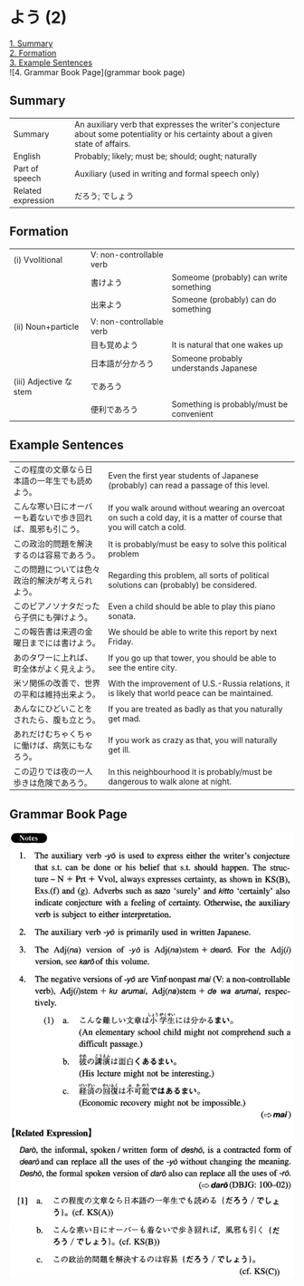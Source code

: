 # よう (2)

[1. Summary](#summary)<br>
[2. Formation](#formation)<br>
[3. Example Sentences](#example-sentences)<br>
![4. Grammar Book Page](grammar book page)<br>


## Summary

<table><tr>   <td>Summary</td>   <td>An auxiliary verb that expresses the writer's conjecture about some potentiality or his certainty about a given state of affairs.</td></tr><tr>   <td>English</td>   <td>Probably; likely; must be; should; ought; naturally</td></tr><tr>   <td>Part of speech</td>   <td>Auxiliary (used in writing and formal speech only)</td></tr><tr>   <td>Related expression</td>   <td>だろう; でしょう</td></tr></table>

## Formation

<table class="table"><tbody><tr class="tr head"><td class="td"><span class="numbers">(i)</span> <span class="bold">Vvolitional</span></td><td class="td"><span>V: non-controllable verb</span><span class="concept"></span></td><td class="td"></td></tr><tr class="tr"><td class="td"></td><td class="td"><span>書け</span><span class="concept">よう</span></td><td class="td"><span>Someome (probably) can write something</span></td></tr><tr class="tr"><td class="td"></td><td class="td"><span>出来</span><span class="concept">よう</span></td><td class="td"><span>Someone (probably) can do something</span></td></tr><tr class="tr head"><td class="td"><span class="numbers">(ii)</span> <span class="bold">Noun+particle</span></td><td class="td"><span>V: non-controllable verb</span><span class="concept"></span></td><td class="td"></td></tr><tr class="tr"><td class="td"></td><td class="td"><span>目も覚め</span><span class="concept">よう</span></td><td class="td"><span>It is natural that one wakes up</span></td></tr><tr class="tr"><td class="td"></td><td class="td"><span>日本語が分か</span><span class="concept">ろう</span></td><td class="td"><span>Someone probably understands Japanese</span></td></tr><tr class="tr head"><td class="td"><span class="numbers">(iii)</span> <span class="bold">Adjective な stem</span></td><td class="td"><span class="concept">であろう</span></td><td class="td"></td></tr><tr class="tr"><td class="td"></td><td class="td"><span>便利</span><span class="concept">であろう</span></td><td class="td"><span>Something is probably/must be convenient</span></td></tr></tbody></table>

## Example Sentences

<table><tr>   <td>この程度の文章なら日本語の一年生でも読めよう。</td>   <td>Even the first year students of Japanese (probably) can read a passage of this level.</td></tr><tr>   <td>こんな寒い日にオーバーも着ないで歩き回れば、風邪も引こう。</td>   <td>If you walk around without wearing an overcoat on such a cold day, it is a matter of course that you will catch a cold.</td></tr><tr>   <td>この政治的問題を解決するのは容易であろう。</td>   <td>It is probably/must be easy to solve this political problem</td></tr><tr>   <td>この問題については色々政治的解決が考えられよう。</td>   <td>Regarding this problem, all sorts of political solutions can (probably) be considered.</td></tr><tr>   <td>このピアノソナタだったら子供にも弾けよう。</td>   <td>Even a child should be able to play this piano sonata.</td></tr><tr>   <td>この報告書は来週の金曜日までには書けよう。</td>   <td>We should be able to write this report by next Friday.</td></tr><tr>   <td>あのタワーに上れば、町全体がよく見えよう。</td>   <td>If you go up that tower, you should be able to see the entire city.</td></tr><tr>   <td>米ソ関係の改善で、世界の平和は維持出来よう。</td>   <td>With the improvement of U.S.-Russia relations, it is likely that world peace can be maintained.</td></tr><tr>   <td>あんなにひどいことをされたら、腹も立とう。</td>   <td>If you are treated as badly as that you naturally get mad.</td></tr><tr>   <td>あれだけむちゃくちゃに働けば、病気にもなろう。</td>   <td>If you work as crazy as that, you will naturally get ill.</td></tr><tr>   <td>この辺りでは夜の一人歩きは危険であろう。</td>   <td>In this neighbourhood it is probably/must be dangerous to walk alone at night.</td></tr></table>

## Grammar Book Page

![](../img/Intermediateよう2.png)

